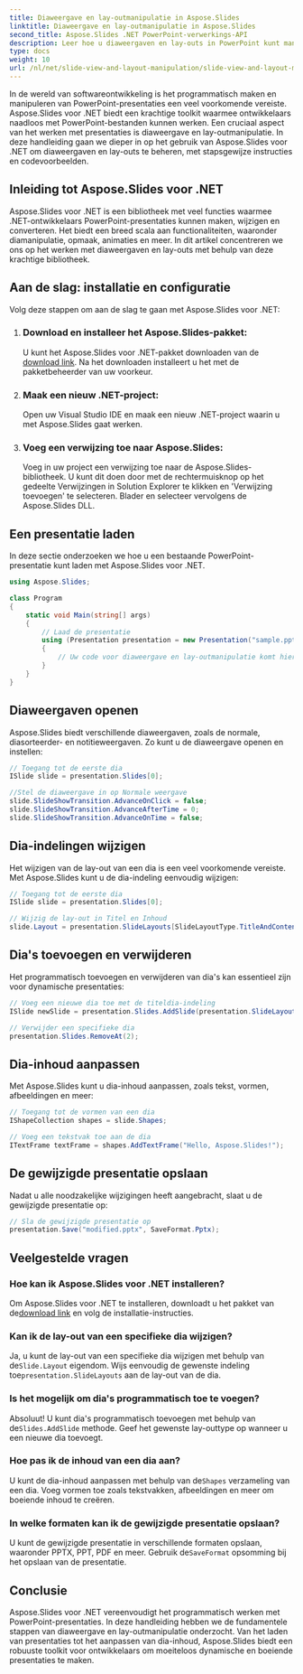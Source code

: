 ```yaml
---
title: Diaweergave en lay-outmanipulatie in Aspose.Slides
linktitle: Diaweergave en lay-outmanipulatie in Aspose.Slides
second_title: Aspose.Slides .NET PowerPoint-verwerkings-API
description: Leer hoe u diaweergaven en lay-outs in PowerPoint kunt manipuleren met Aspose.Slides voor .NET. Stapsgewijze handleiding met codevoorbeelden.
type: docs
weight: 10
url: /nl/net/slide-view-and-layout-manipulation/slide-view-and-layout-manipulation/
---
```


In de wereld van softwareontwikkeling is het programmatisch maken en manipuleren van PowerPoint-presentaties een veel voorkomende vereiste. Aspose.Slides voor .NET biedt een krachtige toolkit waarmee ontwikkelaars naadloos met PowerPoint-bestanden kunnen werken. Een cruciaal aspect van het werken met presentaties is diaweergave en lay-outmanipulatie. In deze handleiding gaan we dieper in op het gebruik van Aspose.Slides voor .NET om diaweergaven en lay-outs te beheren, met stapsgewijze instructies en codevoorbeelden.


## Inleiding tot Aspose.Slides voor .NET

Aspose.Slides voor .NET is een bibliotheek met veel functies waarmee .NET-ontwikkelaars PowerPoint-presentaties kunnen maken, wijzigen en converteren. Het biedt een breed scala aan functionaliteiten, waaronder diamanipulatie, opmaak, animaties en meer. In dit artikel concentreren we ons op het werken met diaweergaven en lay-outs met behulp van deze krachtige bibliotheek.

## Aan de slag: installatie en configuratie

Volg deze stappen om aan de slag te gaan met Aspose.Slides voor .NET:

1. ### Download en installeer het Aspose.Slides-pakket:
    U kunt het Aspose.Slides voor .NET-pakket downloaden van de[ download link](https://releases.aspose.com/slides/net/). Na het downloaden installeert u het met de pakketbeheerder van uw voorkeur.

2. ### Maak een nieuw .NET-project:
   Open uw Visual Studio IDE en maak een nieuw .NET-project waarin u met Aspose.Slides gaat werken.

3. ### Voeg een verwijzing toe naar Aspose.Slides:
   Voeg in uw project een verwijzing toe naar de Aspose.Slides-bibliotheek. U kunt dit doen door met de rechtermuisknop op het gedeelte Verwijzingen in Solution Explorer te klikken en 'Verwijzing toevoegen' te selecteren. Blader en selecteer vervolgens de Aspose.Slides DLL.

## Een presentatie laden

In deze sectie onderzoeken we hoe u een bestaande PowerPoint-presentatie kunt laden met Aspose.Slides voor .NET.

```csharp
using Aspose.Slides;

class Program
{
    static void Main(string[] args)
    {
        // Laad de presentatie
        using (Presentation presentation = new Presentation("sample.pptx"))
        {
            // Uw code voor diaweergave en lay-outmanipulatie komt hier terecht
        }
    }
}
```

## Diaweergaven openen

Aspose.Slides biedt verschillende diaweergaven, zoals de normale, diasorteerder- en notitieweergaven. Zo kunt u de diaweergave openen en instellen:

```csharp
// Toegang tot de eerste dia
ISlide slide = presentation.Slides[0];

//Stel de diaweergave in op Normale weergave
slide.SlideShowTransition.AdvanceOnClick = false;
slide.SlideShowTransition.AdvanceAfterTime = 0;
slide.SlideShowTransition.AdvanceOnTime = false;
```

## Dia-indelingen wijzigen

Het wijzigen van de lay-out van een dia is een veel voorkomende vereiste. Met Aspose.Slides kunt u de dia-indeling eenvoudig wijzigen:

```csharp
// Toegang tot de eerste dia
ISlide slide = presentation.Slides[0];

// Wijzig de lay-out in Titel en Inhoud
slide.Layout = presentation.SlideLayouts[SlideLayoutType.TitleAndContent];
```

## Dia's toevoegen en verwijderen

Het programmatisch toevoegen en verwijderen van dia's kan essentieel zijn voor dynamische presentaties:

```csharp
// Voeg een nieuwe dia toe met de titeldia-indeling
ISlide newSlide = presentation.Slides.AddSlide(presentation.SlideLayouts[SlideLayoutType.TitleSlide]);

// Verwijder een specifieke dia
presentation.Slides.RemoveAt(2);
```

## Dia-inhoud aanpassen

Met Aspose.Slides kunt u dia-inhoud aanpassen, zoals tekst, vormen, afbeeldingen en meer:

```csharp
// Toegang tot de vormen van een dia
IShapeCollection shapes = slide.Shapes;

// Voeg een tekstvak toe aan de dia
ITextFrame textFrame = shapes.AddTextFrame("Hello, Aspose.Slides!");
```

## De gewijzigde presentatie opslaan

Nadat u alle noodzakelijke wijzigingen heeft aangebracht, slaat u de gewijzigde presentatie op:

```csharp
// Sla de gewijzigde presentatie op
presentation.Save("modified.pptx", SaveFormat.Pptx);
```

## Veelgestelde vragen

### Hoe kan ik Aspose.Slides voor .NET installeren?

 Om Aspose.Slides voor .NET te installeren, downloadt u het pakket van de[download link](https://releases.aspose.com/slides/net/) en volg de installatie-instructies.

### Kan ik de lay-out van een specifieke dia wijzigen?

 Ja, u kunt de lay-out van een specifieke dia wijzigen met behulp van de`Slide.Layout` eigendom. Wijs eenvoudig de gewenste indeling toe`presentation.SlideLayouts` aan de lay-out van de dia.

### Is het mogelijk om dia's programmatisch toe te voegen?

 Absoluut! U kunt dia's programmatisch toevoegen met behulp van de`Slides.AddSlide` methode. Geef het gewenste lay-outtype op wanneer u een nieuwe dia toevoegt.

### Hoe pas ik de inhoud van een dia aan?

 U kunt de dia-inhoud aanpassen met behulp van de`Shapes` verzameling van een dia. Voeg vormen toe zoals tekstvakken, afbeeldingen en meer om boeiende inhoud te creëren.

### In welke formaten kan ik de gewijzigde presentatie opslaan?

 U kunt de gewijzigde presentatie in verschillende formaten opslaan, waaronder PPTX, PPT, PDF en meer. Gebruik de`SaveFormat` opsomming bij het opslaan van de presentatie.

## Conclusie

Aspose.Slides voor .NET vereenvoudigt het programmatisch werken met PowerPoint-presentaties. In deze handleiding hebben we de fundamentele stappen van diaweergave en lay-outmanipulatie onderzocht. Van het laden van presentaties tot het aanpassen van dia-inhoud, Aspose.Slides biedt een robuuste toolkit voor ontwikkelaars om moeiteloos dynamische en boeiende presentaties te maken.
